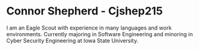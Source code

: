 # Connor Shepherd - Cjshep215

I am an Eagle Scout with experience in many languages and work environments. Currently majoring in Software Engineering and minoring in Cyber Security Engineering at Iowa State University. 
